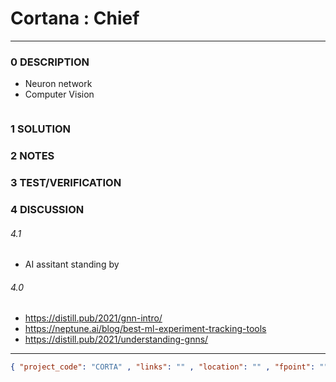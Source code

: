 # Cortana : Chief
--------------------------------
### 0 DESCRIPTION

- Neuron network
- Computer Vision

<img alt="" src="https://oyster.ignimgs.com/wordpress/stg.ign.com/2020/11/taylor-cortana.jpg"/>

### 1 SOLUTION


### 2 NOTES


### 3 TEST/VERIFICATION


### 4 DISCUSSION

###### 4.1
- AI assitant standing by

###### 4.0
- https://distill.pub/2021/gnn-intro/
- https://neptune.ai/blog/best-ml-experiment-tracking-tools
- https://distill.pub/2021/understanding-gnns/

--------------------------------
```json
{ "project_code": "CORTA" , "links": "" , "location": "" , "fpoint": "" }
```
